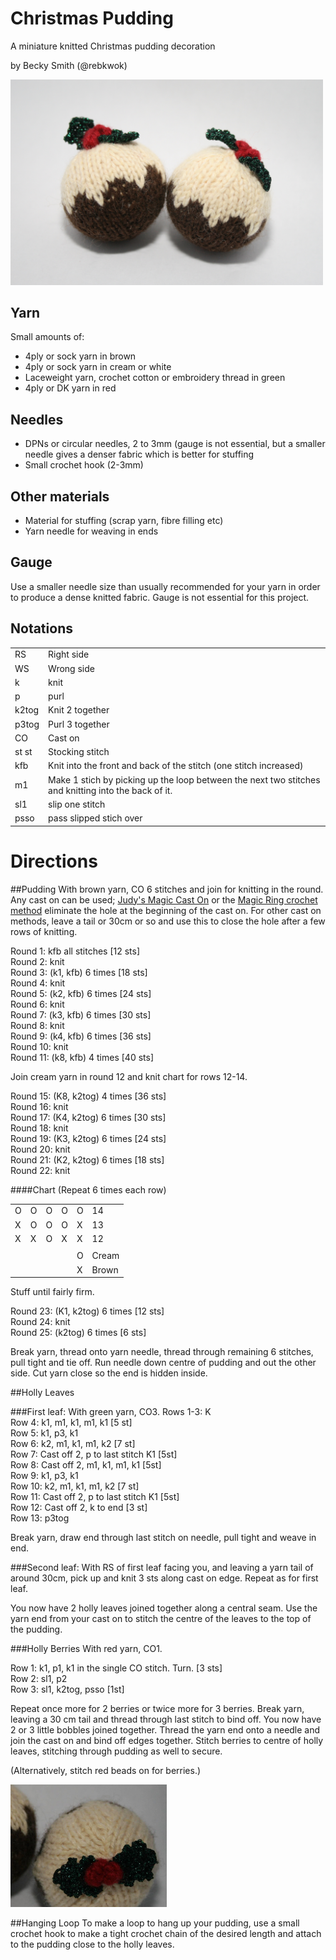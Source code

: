 # Christmas Pudding
A miniature knitted Christmas pudding decoration

by Becky Smith (@rebkwok)

<img src="https://raw.githubusercontent.com/opensourcecraft/knitting-patterns/master/decorations/xmas_pudding/images/xmas_pudding.jpg" width="500">

## Yarn 
Small amounts of:

* 4ply or sock yarn in brown
* 4ply or sock yarn in cream or white
* Laceweight yarn, crochet cotton or embroidery thread in green
* 4ply or DK yarn in red

## Needles
* DPNs or circular needles, 2 to 3mm (gauge is not essential, but a smaller needle gives a denser fabric which is better for stuffing
* Small crochet hook (2-3mm)

## Other materials
* Material for stuffing (scrap yarn, fibre filling etc)
* Yarn needle for weaving in ends

## Gauge
Use a smaller needle size than usually recommended for your yarn in order to produce a dense knitted fabric. Gauge is not essential for this project.

## Notations
<table>
<tr>
<td>RS</td><td>Right side</td>
</tr>
<tr>
<td>WS</td><td>Wrong side</td>
</tr>
<tr>
<td>k</td><td>knit</td>
</tr>
<tr>
<td>p</td><td>purl</td>
</tr>
<tr>
<td>k2tog</td><td>Knit 2 together</td>
</tr>
<tr>
<td>p3tog</td><td>Purl 3 together</td>
</tr>
<tr>
<td>CO</td><td>Cast on</td>
</tr>
<tr>
<td>st st</td><td>Stocking stitch</td>
</tr>
<tr>
<td>kfb</td><td>Knit into the front and back of the stitch (one stitch increased)</td>
</tr>
<tr>
<td>m1</td><td>Make 1 stich by picking up the loop between the next two stitches and knitting into the back of it.</td>
</tr>
<tr>
<td>sl1</td> <td>slip one stitch</td>
</tr>
<tr>
<td>psso</td><td>pass slipped stich over</td>
</tr>
</table>


# Directions

##Pudding
With brown yarn, CO 6 stitches and join for knitting in the round.  
Any cast on can be used; 
[Judy's Magic Cast On](http://knitty.com/ISSUEspring06/FEATmagiccaston.html) or the [Magic Ring crochet method](http://www.spellingtuesday.com/circular_co.html) eliminate the hole at the beginning of the cast on. For other cast on methods, leave a tail or 30cm or so and use this to close the hole after a few rows of knitting.

Round 1: kfb all stitches  [12 sts]  
Round 2: knit  
Round 3: (k1, kfb) 6 times [18 sts]  
Round 4: knit  
Round 5: (k2, kfb) 6 times [24 sts]  
Round 6: knit  
Round 7: (k3, kfb) 6 times [30 sts]  
Round 8: knit  
Round 9: (k4, kfb) 6 times [36 sts]    
Round 10: knit  
Round 11: (k8, kfb) 4 times [40 sts]  

Join cream yarn in round 12 and knit chart for rows 
12-14.

Round 15: (K8, k2tog) 4 times [36 sts]  
Round 16: knit  
Round 17: (K4, k2tog) 6 times [30 sts]  
Round 18: knit  
Round 19: (K3, k2tog) 6 times [24 sts]   
Round 20: knit  
Round 21: (K2, k2tog) 6 times [18 sts]  
Round 22: knit  

####Chart
(Repeat 6 times each row)

<table>
<tr>
<td>O</td><td>O</td><td>O</td><td>O</td><td>O</td><td>14</td>
</tr>
<tr>
<td>X</td><td>O</td><td>O</td><td>O</td><td>X</td><td>13</td>
</tr>
<tr>
<td>X</td><td>X</td><td>O</td><td>X</td><td>X</td><td>12</td>
</tr>
<tr>
<td></td><td></td><td></td><td></td><td></td><td></td>
</tr>
<tr>
<td></td><td></td><td></td><td></td><td>O</td><td>Cream</td>
</tr>
<tr>
<td></td><td></td><td></td><td></td><td>X</td><td>Brown</td>
</tr>
<tr></tr>
</table>

Stuff until fairly firm.

Round 23: (K1, k2tog) 6 times [12 sts]  
Round 24: knit  
Round 25: (k2tog) 6 times [6 sts]  

Break yarn, thread onto yarn needle, thread through remaining 6 stitches, pull tight and tie off.  Run needle down centre of pudding and out the other side. Cut yarn close so the end is hidden inside.  

##Holly Leaves

###First leaf:
With green yarn, CO3.
Rows 1-3: K  
Row 4: k1, m1, k1, m1, k1 [5 st]  
Row 5: k1, p3, k1  
Row 6: k2, m1, k1, m1, k2 [7 st]  
Row 7: Cast off 2, p to last stitch K1 [5st]  
Row 8: Cast off 2, m1, k1, m1, k1 [5st]  
Row 9: k1, p3, k1  
Row 10: k2, m1, k1, m1, k2 [7 st]  
Row 11: Cast off 2, p to last stitch K1 [5st]  
Row 12: Cast off 2, k to end [3 st]  
Row 13: p3tog  

Break yarn, draw end through last stitch on needle, pull tight and weave in end.

###Second leaf:
With RS of first leaf facing you, and leaving a yarn tail of around 30cm, pick up and knit 3 sts along cast on edge.  Repeat as for first leaf.

You now have 2 holly leaves joined together along a central seam. Use the yarn end from your cast on to stitch the centre of the leaves to the top of the pudding.

###Holly Berries
With red yarn, CO1.

Row 1: k1, p1, k1 in the single CO stitch. Turn. [3 sts]  
Row 2: sl1, p2  
Row 3: sl1, k2tog, psso [1st]  

Repeat once more for 2 berries or twice more for 3 berries.  Break yarn, leaving a 30 cm tail and thread through last stitch to bind off.  You now have 2 or 3 little bobbles joined together. Thread the yarn end onto a needle and join the cast on and bind off edges together.  Stitch berries to centre of holly leaves, stitching through pudding as well to secure.

(Alternatively, stitch red beads on for berries.)

<img src="https://raw.githubusercontent.com/opensourcecraft/knitting-patterns/master/decorations/xmas_pudding/images/holly.jpg" width="250">

##Hanging Loop
To make a loop to hang up your pudding, use a small crochet hook to make a tight crochet chain of the desired length and attach to the pudding close to the holly leaves.
